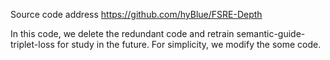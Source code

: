 Source code address https://github.com/hyBlue/FSRE-Depth

In this code, we delete the redundant code and retrain semantic-guide-triplet-loss for study in the future.
For simplicity, we modify the some code.

